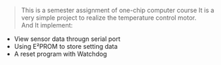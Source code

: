 >This is a semester assignment of one-chip computer course
It is a very simple project to realize the temperature control motor.<br>
And It implement:
* View sensor data througn serial port
* Using E²PROM to store setting data
* A reset program with Watchdog